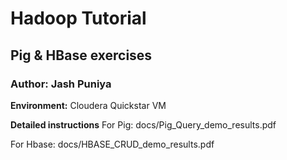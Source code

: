# Hadoop Tutorial

## Pig & HBase exercises

### Author: Jash Puniya
 
__Environment:__
Cloudera Quickstar VM

__Detailed instructions__
For Pig: docs/Pig_Query_demo_results.pdf

For Hbase: docs/HBASE_CRUD_demo_results.pdf
